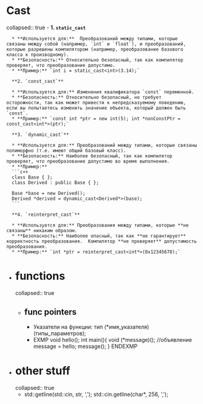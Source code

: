 # Cast
collapsed:: true
	- **1. `static_cast`**
	  
	  * **Используется для:**  Преобразований между типами, которые связаны между собой (например, `int` и `float`), и преобразований, которые разрешены компилятором (например, преобразование базового класса к производному).
	  * **Безопасность:** Относительно безопасный, так как компилятор проверяет, что преобразование допустимо. 
	  * **Пример:** `int i = static_cast<int>(3.14);`
	  
	  **2. `const_cast`**
	  
	  * **Используется для:** Изменения квалификатора `const` переменной. 
	  * **Безопасность:** Относительно безопасный, но требует осторожности, так как может привести к непредсказуемому поведению, если вы попытаетесь изменить значение объекта, который должен быть `const`.
	  * **Пример:** `const int *ptr = new int(5); int *nonConstPtr = const_cast<int*>(ptr);`
	  
	  **3. `dynamic_cast`**
	  
	  * **Используется для:** Преобразований между типами, которые связаны полиморфно (т.е. имеют общий базовый класс).
	  * **Безопасность:** Наиболее безопасный, так как компилятор проверяет, что преобразование допустимо во время выполнения. 
	  * **Пример:**  
	  ```c++
	  class Base { };
	  class Derived : public Base { };
	  
	  Base *base = new Derived(); 
	  Derived *derived = dynamic_cast<Derived*>(base);
	  ```
	  
	  **4. `reinterpret_cast`**
	  
	  * **Используется для:** Преобразования между типами, которые **не связаны** никаким образом. 
	  * **Безопасность:** Наиболее опасный, так как **не гарантирует** корректность преобразования.  Компилятор **не проверяет** допустимость преобразования. 
	  * **Пример:** `int *ptr = reinterpret_cast<int*>(0x12345678);`
- # functions
  collapsed:: true
	- ## func pointers
		- Указатели на функции:
		  тип (*имя_указателя) (типы_параметров);
		- EXMP
		  void hello();
		  int main(){
		       void (*message)(); //объявление
		       message = hello;
		       message();
		  }
		  ENDEXMP
- # other stuff
  collapsed:: true
	- std::getline(std::cin, str, ',');
	  std::cin.getline(char*, 256, ',');